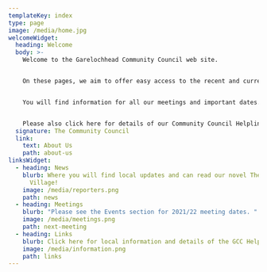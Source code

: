 ```yaml
---
templateKey: index
type: page
image: /media/home.jpg
welcomeWidget:
  heading: Welcome
  body: >-
    Welcome to the Garelochhead Community Council web site.


    On these pages, we aim to offer easy access to the recent and current activities of the Community Council, as well as useful links to what’s happening in general in and around Garelochhead. 


    You will find information for all our meetings and important dates.  We endeavour to include up to date information that we hope might benefit residents and visitors alike.


    Please also click here for details of our Community Council Helpline.
  signature: The Community Council
  link:
    text: About Us
    path: about-us
linksWidget:
  - heading: News
    blurb: Where you will find local updates and can read our novel The Doomed
      Village!
    image: /media/reporters.png
    path: news
  - heading: Meetings
    blurb: "Please see the Events section for 2021/22 meeting dates. "
    image: /media/meetings.png
    path: next-meeting
  - heading: Links
    blurb: Click here for local information and details of the GCC Helpline
    image: /media/information.png
    path: links
---
```

